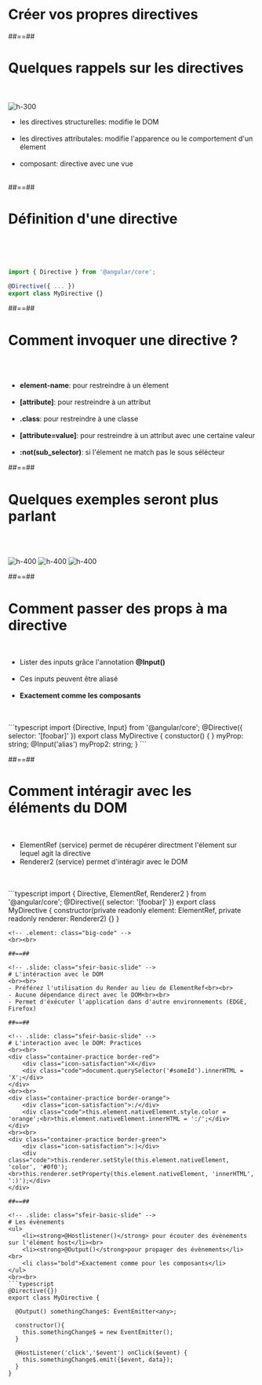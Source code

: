 <!-- .slide: class="transition-white sfeir-bg-pink" -->
# Créer vos propres directives

##==##

<!-- .slide: class="sfeir-basic-slide" -->
# Quelques rappels sur les directives
<br><br>
<img alt="h-300" class="float-right" src="assets/images/school/directive/directive_schema.png"/>
- les directives structurelles: modifie le DOM<br><br>
- les directives attributales: modifie l'apparence ou le comportement d'un élement<br><br>
- composant: directive avec une vue<br><br>

##==##

<!-- .slide: class="sfeir-basic-slide with-code" -->
# Définition d'une directive
<br><br><br>
```typescript
import { Directive } from '@angular/core';

@Directive({ ... })
export class MyDirective {}
```
<!-- .element: class="big-code" -->

##==##

<!-- .slide: class="sfeir-basic-slide" -->
# Comment invoquer une directive ?
<br><br>
- <strong>element-name</strong>: pour restreindre à un élement<br><br>
- <strong>[attribute]</strong>: pour restreindre à un attribut<br><br>
- <strong>.class</strong>: pour restreindre à une classe<br><br>
- <strong>[attribute=value]</strong>: pour restreindre à un attribut avec une certaine valeur<br><br>
- <strong>:not(sub_selector)</strong>: si l'élement ne match pas le sous sélécteur

##==##

<!-- .slide: class="sfeir-basic-slide" -->
# Quelques exemples seront plus parlant
<br><br>
<div class="flex-row">
    <img alt="h-400" src="assets/images/school/directive/attribut_directive.png" />
    <img alt="h-400" src="assets/images/school/directive/element_attibute_directive.png" />
    <img alt="h-400" src="assets/images/school/directive/css_direcitive.png" />
</div>

##==##

<!-- .slide: class="sfeir-basic-slide with-code" -->
# Comment passer des props à ma directive
<br>
<ul>
    <li>Lister des inputs grâce l'annotation <strong>@Input()</strong></li><br>
    <li>Ces inputs peuvent être aliasé</li><br>
    <li><strong>Exactement comme les composants</strong></li>
</ul>
<br><br>
```typescript
import {Directive, Input} from '@angular/core';
@Directive({
   selector: '[foobar]'
})
export class MyDirective {
  constuctor() { }
  myProp: string;
  @Input('alias') myProp2: string;
}
```
<!-- element: class="big-code" -->

##==##

<!-- .slide: class="sfeir-basic-slide with-code" -->
# Comment intéragir avec les éléments du DOM
<br>
<ul>
    <li>ElementRef (service) permet de récupérer directment l'élement sur lequel agit la directive</li>
    <li>Renderer2 (service) permet d'intéragir avec le DOM</li>
</ul>
<br><br>
```typescript
import { Directive, ElementRef, Renderer2 } from '@angular/core';
@Directive({
   selector: '[foobar]'
})
export class MyDirective {
   constructor(private readonly element: ElementRef, private readonly renderer: Renderer2) {}
}

```
<!-- .element: class="big-code" -->
<br><br>

##==##

<!-- .slide: class="sfeir-basic-slide" -->
# L'intéraction avec le DOM
<br><br>
- Préférez l'utilisation du Render au lieu de ElementRef<br><br>
- Aucune dépendance direct avec le DOM<br><br>
- Permet d'éxécuter l'application dans d'autre environnements (EDGE, Firefox)

##==##

<!-- .slide: class="sfeir-basic-slide" -->
# L'interaction avec le DOM: Practices
<br><br>
<div class="container-practice border-red">
    <div class="icon-satisfaction">X</div>
    <div class="code">document.querySelector('#someId').innerHTML = 'X';</div>
</div>
<br><br>
<div class="container-practice border-orange">
    <div class="icon-satisfaction">:/</div>
    <div class="code">this.element.nativeElement.style.color = 'orange';<br>this.element.nativeElement.innerHTML = ':/';</div>
</div>
<br><br>
<div class="container-practice border-green">
    <div class="icon-satisfaction">:)</div>
    <div class="code">this.renderer.setStyle(this.element.nativeElement, 'color', '#0f0');<br>this.renderer.setProperty(this.element.nativeElement, 'innerHTML', ':)');</div>
</div>

##==##

<!-- .slide: class="sfeir-basic-slide" -->
# Les évènements
<ul>
    <li><strong>@Hostlistener()</strong> pour écouter des évènements sur l'élément host</li><br>
    <li><strong>@Output()</strong>pour propager des évènements</li><br>
    <li class="bold">Exactement comme pour les composants</li>
</ul>
<br><br>
```typescript
@Directive({})
export class MyDirective {

  @Output() somethingChange$: EventEmitter<any>;

  constructor(){
    this.somethingChange$ = new EventEmitter();
  }

  @HostListener('click','$event') onClick($event) {
    this.somethingChange$.emit({$event, data});
  }
}
```
